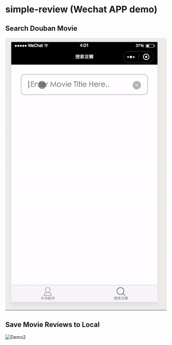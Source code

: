 # simple-review (Wechat APP demo)

## Search Douban Movie
![Demo1](https://github.com/tianyinj/simple-review/blob/master/demo1.gif)
## Save Movie Reviews to Local
![Demo2](https://github.com/tianyinj/simple-review/blob/master/demo2.gif)
